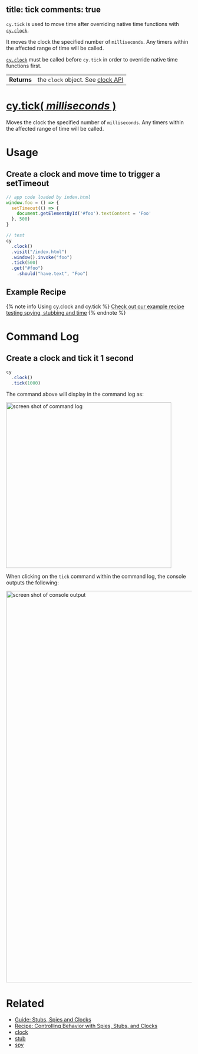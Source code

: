 title: tick
comments: true
---

`cy.tick` is used to move time after overriding native time functions with [`cy.clock`](https://on.cypress.io/api/clock).

It moves the clock the specified number of `milliseconds`. Any timers within the affected range of time will be called.

[`cy.clock`](https://on.cypress.io/api/clock) must be called before `cy.tick` in order to override native time functions first.

| | |
|--- | --- |
| **Returns** | the `clock` object. See [clock API](https://on.cypress.io/api/clock#section-clock-api) |

# [cy.tick( *milliseconds* )](#section-usage)

Moves the clock the specified number of `milliseconds`. Any timers within the affected range of time will be called.

# Usage

## Create a clock and move time to trigger a setTimeout

```javascript
// app code loaded by index.html
window.foo = () => {
  setTimeout(() => {
    document.getElementById('#foo').textContent = 'Foo'
  }, 500)
}

// test
cy
  .clock()
  .visit("/index.html")
  .window().invoke("foo")
  .tick(500)
  .get("#foo")
    .should("have.text", "Foo")
```

## Example Recipe

{% note info Using cy.clock and cy.tick %}
[Check out our example recipe testing spying, stubbing and time](https://github.com/cypress-io/cypress-example-recipes/blob/master/cypress/integration/spy_stub_clock_spec.js)
{% endnote %}

# Command Log

## Create a clock and tick it 1 second

```javascript
cy
  .clock()
  .tick(1000)
```

The command above will display in the command log as:

<img width="448" alt="screen shot of command log" src="https://cloud.githubusercontent.com/assets/1157043/22437918/059f60a6-e6f8-11e6-903d-d868e044615d.png">

When clicking on the `tick` command within the command log, the console outputs the following:

<img width="1059" alt="screen shot of console output" src="https://cloud.githubusercontent.com/assets/1157043/22438009/504fecd8-e6f8-11e6-8ef1-4d7cb0b5594c.png">

# Related

- [Guide: Stubs, Spies and Clocks ](https://on.cypress.io/guides/stubs-spies-clocks)
- [Recipe: Controlling Behavior with Spies, Stubs, and Clocks](https://github.com/cypress-io/cypress-example-recipes#controlling-behavior-with-spies-stubs-and-clocks)
- [clock](https://on.cypress.io/api/clock)
- [stub](https://on.cypress.io/api/stub)
- [spy](https://on.cypress.io/api/spy)
